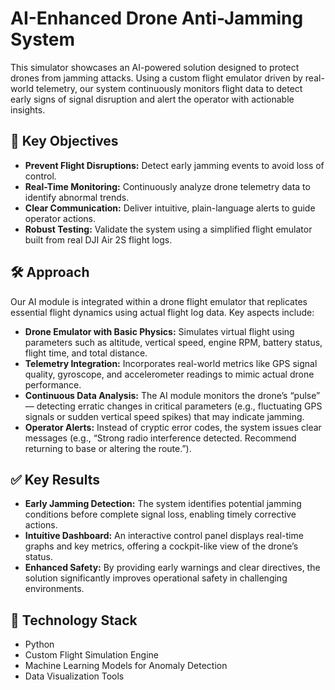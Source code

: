 # AI-Enhanced Drone Anti-Jamming System

This simulator showcases an AI-powered solution designed to protect drones from jamming attacks. Using a custom flight emulator driven by real-world telemetry, our system continuously monitors flight data to detect early signs of signal disruption and alert the operator with actionable insights.

## 🎯 Key Objectives

- **Prevent Flight Disruptions:** Detect early jamming events to avoid loss of control.
- **Real-Time Monitoring:** Continuously analyze drone telemetry data to identify abnormal trends.
- **Clear Communication:** Deliver intuitive, plain-language alerts to guide operator actions.
- **Robust Testing:** Validate the system using a simplified flight emulator built from real DJI Air 2S flight logs.

## 🛠️ Approach

Our AI module is integrated within a drone flight emulator that replicates essential flight dynamics using actual flight log data. Key aspects include:

- **Drone Emulator with Basic Physics:** Simulates virtual flight using parameters such as altitude, vertical speed, engine RPM, battery status, flight time, and total distance.
- **Telemetry Integration:** Incorporates real-world metrics like GPS signal quality, gyroscope, and accelerometer readings to mimic actual drone performance.
- **Continuous Data Analysis:** The AI module monitors the drone’s “pulse” — detecting erratic changes in critical parameters (e.g., fluctuating GPS signals or sudden vertical speed spikes) that may indicate jamming.
- **Operator Alerts:** Instead of cryptic error codes, the system issues clear messages (e.g., “Strong radio interference detected. Recommend returning to base or altering the route.”).

## ✅ Key Results

- **Early Jamming Detection:** The system identifies potential jamming conditions before complete signal loss, enabling timely corrective actions.
- **Intuitive Dashboard:** An interactive control panel displays real-time graphs and key metrics, offering a cockpit-like view of the drone’s status.
- **Enhanced Safety:** By providing early warnings and clear directives, the solution significantly improves operational safety in challenging environments.

## 🔧 Technology Stack

- Python
- Custom Flight Simulation Engine
- Machine Learning Models for Anomaly Detection
- Data Visualization Tools

